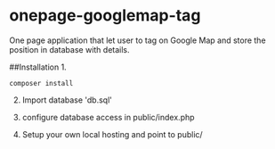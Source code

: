 # onepage-googlemap-tag
One page application that let user to tag on Google Map and store the position in database with details.


##Installation
1.
```
composer install
```
2. Import database  'db.sql'

3. configure database access in public/index.php

4. Setup your own local hosting and point to public/




